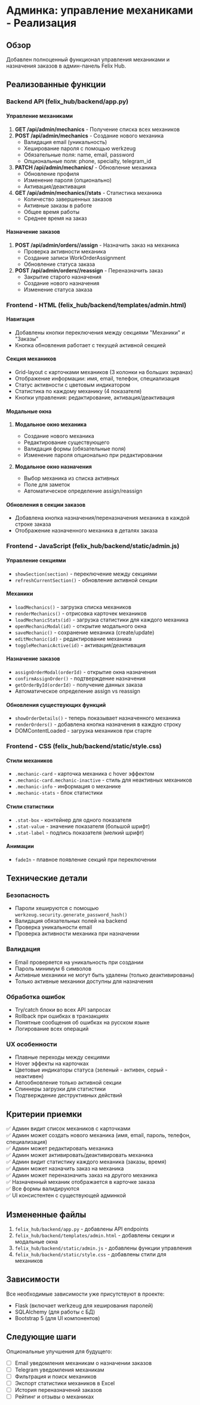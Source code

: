 # Админка: управление механиками - Реализация

## Обзор
Добавлен полноценный функционал управления механиками и назначения заказов в админ-панель Felix Hub.

## Реализованные функции

### Backend API (felix_hub/backend/app.py)

#### Управление механиками
1. **GET /api/admin/mechanics** - Получение списка всех механиков
2. **POST /api/admin/mechanics** - Создание нового механика
   - Валидация email (уникальность)
   - Хеширование пароля с помощью werkzeug
   - Обязательные поля: name, email, password
   - Опциональные поля: phone, specialty, telegram_id
3. **PATCH /api/admin/mechanics/<id>** - Обновление механика
   - Обновление профиля
   - Изменение пароля (опционально)
   - Активация/деактивация
4. **GET /api/admin/mechanics/<id>/stats** - Статистика механика
   - Количество завершенных заказов
   - Активные заказы в работе
   - Общее время работы
   - Среднее время на заказ

#### Назначение заказов
1. **POST /api/admin/orders/<id>/assign** - Назначить заказ на механика
   - Проверка активности механика
   - Создание записи WorkOrderAssignment
   - Обновление статуса заказа
2. **POST /api/admin/orders/<id>/reassign** - Переназначить заказ
   - Закрытие старого назначения
   - Создание нового назначения
   - Изменение статуса заказа

### Frontend - HTML (felix_hub/backend/templates/admin.html)

#### Навигация
- Добавлены кнопки переключения между секциями "Механики" и "Заказы"
- Кнопка обновления работает с текущей активной секцией

#### Секция механиков
- Grid-layout с карточками механиков (3 колонки на больших экранах)
- Отображение информации: имя, email, телефон, специализация
- Статус активности с цветовым индикатором
- Статистика по каждому механику (4 показателя)
- Кнопки управления: редактирование, активация/деактивация

#### Модальные окна
1. **Модальное окно механика**
   - Создание нового механика
   - Редактирование существующего
   - Валидация формы (обязательные поля)
   - Изменение пароля опционально при редактировании

2. **Модальное окно назначения**
   - Выбор механика из списка активных
   - Поле для заметок
   - Автоматическое определение assign/reassign

#### Обновления в секции заказов
- Добавлена кнопка назначения/переназначения механика в каждой строке заказа
- Отображение назначенного механика в деталях заказа

### Frontend - JavaScript (felix_hub/backend/static/admin.js)

#### Управление секциями
- `showSection(section)` - переключение между секциями
- `refreshCurrentSection()` - обновление активной секции

#### Механики
- `loadMechanics()` - загрузка списка механиков
- `renderMechanics()` - отрисовка карточек механиков
- `loadMechanicStats(id)` - загрузка статистики для каждого механика
- `openMechanicModal(id)` - открытие модального окна
- `saveMechanic()` - сохранение механика (create/update)
- `editMechanic(id)` - редактирование механика
- `toggleMechanicActive(id)` - активация/деактивация

#### Назначение заказов
- `assignOrderModal(orderId)` - открытие окна назначения
- `confirmAssignOrder()` - подтверждение назначения
- `getOrderById(orderId)` - получение данных заказа
- Автоматическое определение assign vs reassign

#### Обновления существующих функций
- `showOrderDetails()` - теперь показывает назначенного механика
- `renderOrders()` - добавлена кнопка назначения в каждую строку
- DOMContentLoaded - загрузка механиков при старте

### Frontend - CSS (felix_hub/backend/static/style.css)

#### Стили механиков
- `.mechanic-card` - карточка механика с hover эффектом
- `.mechanic-card.mechanic-inactive` - стиль для неактивных механиков
- `.mechanic-info` - информация о механике
- `.mechanic-stats` - блок статистики

#### Стили статистики
- `.stat-box` - контейнер для одного показателя
- `.stat-value` - значение показателя (большой шрифт)
- `.stat-label` - подпись показателя (мелкий шрифт)

#### Анимации
- `fadeIn` - плавное появление секций при переключении

## Технические детали

### Безопасность
- Пароли хешируются с помощью `werkzeug.security.generate_password_hash()`
- Валидация обязательных полей на backend
- Проверка уникальности email
- Проверка активности механика при назначении

### Валидация
- Email проверяется на уникальность при создании
- Пароль минимум 6 символов
- Активные механики не могут быть удалены (только деактивированы)
- Только активные механики доступны для назначения

### Обработка ошибок
- Try/catch блоки во всех API запросах
- Rollback при ошибках в транзакциях
- Понятные сообщения об ошибках на русском языке
- Логирование всех операций

### UX особенности
- Плавные переходы между секциями
- Hover эффекты на карточках
- Цветовые индикаторы статуса (зеленый - активен, серый - неактивен)
- Автообновление только активной секции
- Спиннеры загрузки для статистики
- Подтверждение деструктивных действий

## Критерии приемки

✅ Админ видит список механиков с карточками  
✅ Админ может создать нового механика (имя, email, пароль, телефон, специализация)  
✅ Админ может редактировать механика  
✅ Админ может активировать/деактивировать механика  
✅ Админ видит статистику каждого механика (заказы, время)  
✅ Админ может назначить заказ на механика  
✅ Админ может переназначить заказ на другого механика  
✅ Назначенный механик отображается в карточке заказа  
✅ Все формы валидируются  
✅ UI консистентен с существующей админкой  

## Измененные файлы

1. `felix_hub/backend/app.py` - добавлены API endpoints
2. `felix_hub/backend/templates/admin.html` - добавлены секции и модальные окна
3. `felix_hub/backend/static/admin.js` - добавлены функции управления
4. `felix_hub/backend/static/style.css` - добавлены стили для механиков

## Зависимости

Все необходимые зависимости уже присутствуют в проекте:
- Flask (включает werkzeug для хеширования паролей)
- SQLAlchemy (для работы с БД)
- Bootstrap 5 (для UI компонентов)

## Следующие шаги

Опциональные улучшения для будущего:
- [ ] Email уведомления механикам о назначении заказов
- [ ] Telegram уведомления механикам
- [ ] Фильтрация и поиск механиков
- [ ] Экспорт статистики механиков в Excel
- [ ] История переназначений заказов
- [ ] Рейтинг и отзывы о механиках
